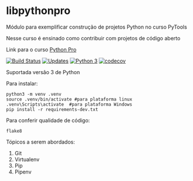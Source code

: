 # libpythonpro
Módulo para exemplificar construção de projetos Python no curso PyTools

Nesse curso é ensinado como contribuir com projetos de código aberto

Link para o curso [Python Pro](https://www.python.pro.br/)

[![Build Status](https://travis-ci.org/atiladalan/libpythonpro.svg?branch=master)](https://travis-ci.org/atiladalan/libpythonpro)
[![Updates](https://pyup.io/repos/github/atiladalan/libpythonpro/shield.svg)](https://pyup.io/repos/github/atiladalan/libpythonpro/)
[![Python 3](https://pyup.io/repos/github/atiladalan/libpythonpro/python-3-shield.svg)](https://pyup.io/repos/github/atiladalan/libpythonpro/)
[![codecov](https://codecov.io/gh/atiladalan/libpythonpro/branch/master/graph/badge.svg)](https://codecov.io/gh/atiladalan/libpythonpro)

Suportada versão 3 de Python

Para instalar:

```console
python3 -m venv .venv
source .venv/bin/activate #para plataforma linux
.venv\Scripts\activate  #para plataforma Windows
pip install -r requirements-dev.txt
```

Para conferir qualidade de código:

```console
flake8

```

Tópicos a serem abordados:
 1. Git
 2. Virtualenv
 3. Pip
 4. Pipenv
 
 
 